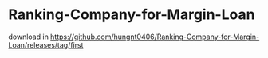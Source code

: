 # Ranking-Company-for-Margin-Loan
download in https://github.com/hungnt0406/Ranking-Company-for-Margin-Loan/releases/tag/first
